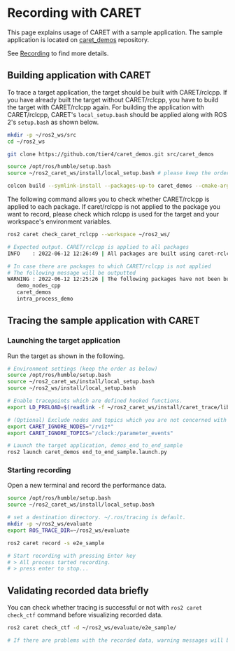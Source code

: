 # Recording with CARET

This page explains usage of CARET with a sample application.
The sample application is located on [caret_demos](https://github.com/tier4/caret_demos.git) repository.

See [Recording](../recording/index.md) to find more details.

## Building application with CARET

To trace a target application, the target should be built with CARET/rclcpp. If you have already built the target without CARET/rclcpp, you have to build the target with CARET/rclcpp again. For building the application with CARET/rclcpp, CARET's `local_setup.bash` should be applied along with ROS 2's `setup.bash` as shown below.

```bash
mkdir -p ~/ros2_ws/src
cd ~/ros2_ws

git clone https://github.com/tier4/caret_demos.git src/caret_demos

source /opt/ros/humble/setup.bash
source ~/ros2_caret_ws/install/local_setup.bash # please keep the order after 'source /opt/ros/humble/setup.bash'

colcon build --symlink-install --packages-up-to caret_demos --cmake-args -DBUILD_TESTING=OFF
```

The following command allows you to check whether CARET/rclcpp is applied to each package.
If caret/rclcpp is not applied to the package you want to record, please check which rclcpp is used for the target and your workspace's environment variables.

```bash
ros2 caret check_caret_rclcpp --workspace ~/ros2_ws/

# Expected output. CARET/rclcpp is applied to all packages
INFO    : 2022-06-12 12:26:49 | All packages are built using caret-rclcpp.

# In case there are packages to which CARET/rclcpp is not applied
# The following message will be outputted
WARNING : 2022-06-12 12:25:26 | The following packages have not been built using caret-rclcpp:
   demo_nodes_cpp
   caret_demos
   intra_process_demo
```

## Tracing the sample application with CARET

### Launching the target application

Run the target as shown in the following.

```bash
# Environment settings (keep the order as below)
source /opt/ros/humble/setup.bash
source ~/ros2_caret_ws/install/local_setup.bash
source ~/ros2_ws/install/local_setup.bash

# Enable tracepoints which are defined hooked functions.
export LD_PRELOAD=$(readlink -f ~/ros2_caret_ws/install/caret_trace/lib/libcaret.so)

# (Optional) Exclude nodes and topics which you are not concerned with
export CARET_IGNORE_NODES="/rviz*"
export CARET_IGNORE_TOPICS="/clock:/parameter_events"

# Launch the target application, demos_end_to_end_sample
ros2 launch caret_demos end_to_end_sample.launch.py
```

### Starting recording

Open a new terminal and record the performance data.

```bash
source /opt/ros/humble/setup.bash
source ~/ros2_caret_ws/install/local_setup.bash

# set a destination directory. ~/.ros/tracing is default.
mkdir -p ~/ros2_ws/evaluate
export ROS_TRACE_DIR=~/ros2_ws/evaluate

ros2 caret record -s e2e_sample

# Start recording with pressing Enter key
# > All process tarted recording.
# > press enter to stop...
```

## Validating recorded data briefly

You can check whether tracing is successful or not with `ros2 caret check_ctf` command before visualizing recorded data.

```bash
ros2 caret check_ctf -d ~/ros2_ws/evaluate/e2e_sample/

# If there are problems with the recorded data, warning messages will be displayed.
```

